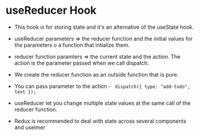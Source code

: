 # useReducer Hook

* This hook is for storing state and it's an alternative of the useState hook.

* useReducer parameters => the reducer function and the initial values for the parameters o a function that intialize them.

* reducer function paramters => the current state and the action.
  The action is the parameter passed when we call dispatch.

* We create the reducer function as an outside function that is pure.

* You can pass parameter to the action - ` dispatch({ type: "add-todo", text });`

* useReducer let you change multiple state values at the same call of the reducer function.

* Redux is recommended to deal with state across several components and useImer
